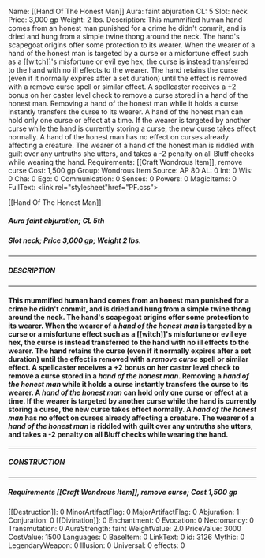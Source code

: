 Name: [[Hand Of The Honest Man]]
Aura: faint abjuration
CL: 5
Slot: neck
Price: 3,000 gp
Weight: 2 lbs.
Description: This mummified human hand comes from an honest man punished for a crime he didn't commit, and is dried and hung from a simple twine thong around the neck. The hand's scapegoat origins offer some protection to its wearer. When the wearer of a hand of the honest man is targeted by a curse or a misfortune effect such as a [[witch]]'s misfortune or evil eye hex, the curse is instead transferred to the hand with no ill effects to the wearer. The hand retains the curse (even if it normally expires after a set duration) until the effect is removed with a remove curse spell or similar effect. A spellcaster receives a +2 bonus on her caster level check to remove a curse stored in a hand of the honest man. Removing a hand of the honest man while it holds a curse instantly transfers the curse to its wearer. A hand of the honest man can hold only one curse or effect at a time. If the wearer is targeted by another curse while the hand is currently storing a curse, the new curse takes effect normally. A hand of the honest man has no effect on curses already affecting a creature. The wearer of a hand of the honest man is riddled with guilt over any untruths she utters, and takes a -2 penalty on all Bluff checks while wearing the hand.
Requirements: [[Craft Wondrous Item]], remove curse
Cost: 1,500 gp
Group: Wondrous Item
Source: AP 80
AL: 0
Int: 0
Wis: 0
Cha: 0
Ego: 0
Communication: 0
Senses: 0
Powers: 0
MagicItems: 0
FullText: <link rel="stylesheet"href="PF.css"><div class="heading"><p class="alignleft">[[Hand Of The Honest Man]]</p><div style="clear: both;"></div></div><div><h5><b>Aura </b>faint abjuration; <b>CL </b>5th</h5><h5><b>Slot </b>neck; <b>Price </b>3,000 gp; <b>Weight </b>2 lbs.</h5></div><hr/><div><h5><b>DESCRIPTION</b></h5></div><hr/><div><h4><p>This mummified human hand comes from an honest man punished for a crime he didn't commit, and is dried and hung from a simple twine thong around the neck. The hand's scapegoat origins offer some protection to its wearer. When the wearer of a <i>hand of the honest man</i> is targeted by a curse or a misfortune effect such as a [[witch]]'s misfortune or evil eye hex, the curse is instead transferred to the hand with no ill effects to the wearer. The hand retains the curse (even if it normally expires after a set duration) until the effect is removed with a <i>remove curse</i> spell or similar effect. A spellcaster receives a +2 bonus on her caster level check to remove a curse stored in a <i>hand of the honest man</i>. Removing a <i>hand of the honest man</i> while it holds a curse instantly transfers the curse to its wearer. A <i>hand of the honest man</i> can hold only one curse or effect at a time. If the wearer is targeted by another curse while the hand is currently storing a curse, the new curse takes effect normally. A <i>hand of the honest man</i> has no effect on curses already affecting a creature. The wearer of a <i>hand of the honest man</i> is riddled with guilt over any untruths she utters, and takes a -2 penalty on all Bluff checks while wearing the hand.</p></h4></div><hr/><div><h5><b>CONSTRUCTION</b></h5></div><hr/><div><h5><b>Requirements </b>[[Craft Wondrous Item]], <i>remove curse</i>; <b>Cost </b>1,500 gp</h5></div>
[[Destruction]]: 0
MinorArtifactFlag: 0
MajorArtifactFlag: 0
Abjuration: 1
Conjuration: 0
[[Divination]]: 0
Enchantment: 0
Evocation: 0
Necromancy: 0
Transmutation: 0
AuraStrength: faint
WeightValue: 2.0
PriceValue: 3000
CostValue: 1500
Languages: 0
BaseItem: 0
LinkText: 0
id: 3126
Mythic: 0
LegendaryWeapon: 0
Illusion: 0
Universal: 0
effects: 0
